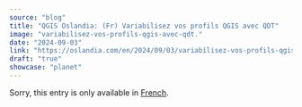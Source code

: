 ```yaml
---
source: "blog"
title: "QGIS Oslandia: (Fr) Variabilisez vos profils QGIS avec QDT"
image: "variabilisez-vos-profils-qgis-avec-qdt."
date: "2024-09-03"
link: "https://oslandia.com/en/2024/09/03/variabilisez-vos-profils-qgis-avec-qdt/"
draft: "true"
showcase: "planet"
---
```


<p class="qtranxs-available-languages-message qtranxs-available-languages-message-en">Sorry, this entry is only available in <a class="qtranxs-available-language-link qtranxs-available-language-link-fr" href="http://oslandia.com/fr/tag/qgis-en/feed/atom/" title="Fr">French</a>.</p>
